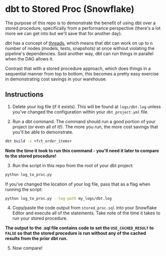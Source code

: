 # dbt to Stored Proc (Snowflake)

The purpose of this repo is to demonstrate the benefit of using dbt over a stored procedure, specifically from a performance perspective (there's a lot more we can get into but we'll save that for another day).

dbt has a concept of [threads](https://docs.getdbt.com/docs/running-a-dbt-project/using-threads), which means that dbt can work on up to n number of nodes (models, tests, snapshots) at once without violating the pipeline's dependencies.  Said another way, dbt can run things in parallel when the DAG allows it.

Contrast that with a stored procedure approach, which does things in a sequential manner from top to bottom, this becomes a pretty easy exercise in demonstrating cost savings in your warehouse.

## Instructions

1. Delete your log file (if it exists).  This will be found at `logs/dbt.log` unless you've changed the configuration within your `dbt_project.yml` file.

2. Run a dbt command.  The command should run a good portion of your project (or even all of it!).  The more you run, the more cost savings that you'll be able to demonstrate.

```bash
dbt build -s +fct_order_items+
```

**Note the time it took to run this command - you'll need it later to compare to the stored procedure!**

3. Run the script in this repo from the root of your dbt project:

```bash
python log_to_proc.py
```

If you've changed the location of your log file, pass that as a flag when running the script:

```bash
python log_to_proc.py --log-path my_logs/dbt.log
```

4. Copy/paste the code output from `stored_proc.sql` into your Snowflake Editor and execute all of the statements.  Take note of the time it takes to run your stored procedure.

**The output to the .sql file contains code to set the `USE_CACHED_RESULT` to `FALSE` so that the stored procedure is run without any of the cached results from the prior dbt run.**

5. Now compare!